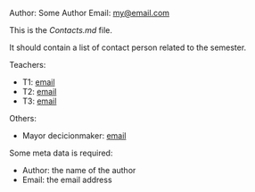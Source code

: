Author: Some Author
Email: my@email.com

This is the *Contacts.md* file.

It should contain a list of contact person related to the semester.

Teachers:

* T1: [email](mailto:t1@email.com)
* T2: [email](t2@email.com)
* T3: [email](t3@email.com)

Others:

* Mayor decicionmaker: [email](decisions@email.com)

Some meta data is required:

* Author: the name of the author
* Email: the email address

